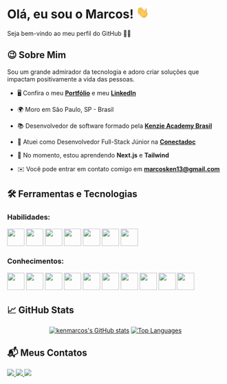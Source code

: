 <h1>
  Olá, eu sou o Marcos! <img  src="https://raw.githubusercontent.com/ABSphreak/ABSphreak/master/gifs/Hi.gif" width="30px">
</h1>

<div>
  <p>
    Seja bem-vindo ao meu perfil do GitHub 👨‍💻
  </p>
<!--   <a href="https://marcos-kuribayashi.vercel.app">
    <strong>Meu Portfólio</strong>
  </a> -->
</div>

## 😉 Sobre Mim

Sou um grande admirador da tecnologia e adoro criar soluções que impactam positivamente a vida das pessoas.

- 🖥️ Confira o meu **[Portfólio](https://marcos-kuribayashi.vercel.app)** e meu **[LinkedIn](https://www.linkedin.com.br/in/marcos-kuribayashi)**

- 🌍 Moro em São Paulo, SP - Brasil
  
- 📚 Desenvolvedor de software formado pela **[Kenzie Academy Brasil](https://kenzie.com.br/)**

- 🔭 Atuei como Desenvolvedor Full-Stack Júnior na **[Conectadoc](https://conectadoc.com.br/)**

- 🌱 No momento, estou aprendendo **Next.js** e **Tailwind**

- ✉️ Você pode entrar em contato comigo em **[marcosken13@gmail.com](mailto:marcosken13@gmail.com)**


## 🛠️ Ferramentas e Tecnologias

### Habilidades:

<img src="https://cdn.jsdelivr.net/gh/devicons/devicon/icons/react/react-original.svg" width="40" height="40" /> <img src="https://cdn.jsdelivr.net/gh/devicons/devicon/icons/typescript/typescript-original.svg" width="40" height="40" /> <img src="https://cdn.jsdelivr.net/gh/devicons/devicon/icons/javascript/javascript-original.svg" width="40" height="40" /> <img src="https://cdn.jsdelivr.net/gh/devicons/devicon/icons/css3/css3-original.svg" width="40" height="40" /> <img src="https://cdn.jsdelivr.net/gh/devicons/devicon/icons/bootstrap/bootstrap-original.svg" width="40" height="40" /> <img src="https://cdn.jsdelivr.net/gh/devicons/devicon/icons/html5/html5-original.svg" width="40" height="40" /> <img src="https://cdn.jsdelivr.net/gh/devicons/devicon/icons/git/git-original.svg" width="40" height="40" />

### Conhecimentos:

<img src="https://cdn.jsdelivr.net/gh/devicons/devicon/icons/redux/redux-original.svg" width="40" height="40" /> <img src="https://cdn.jsdelivr.net/gh/devicons/devicon/icons/nextjs/nextjs-original.svg" width="40" height="40" /> <img src="https://cdn.jsdelivr.net/gh/devicons/devicon/icons/tailwindcss/tailwindcss-plain.svg" width="40" height="40" /> <img src="https://cdn.jsdelivr.net/gh/devicons/devicon/icons/sass/sass-original.svg" width="40" height="40" /> <img src="https://cdn.jsdelivr.net/gh/devicons/devicon/icons/jest/jest-plain.svg" width="40" height="40" /> <img src="https://cdn.jsdelivr.net/gh/devicons/devicon/icons/figma/figma-original.svg" width="40" height="40" /> <img src="https://cdn.jsdelivr.net/gh/devicons/devicon/icons/nodejs/nodejs-original.svg" width="40" height="40" /> <img src="https://cdn.jsdelivr.net/gh/devicons/devicon/icons/express/express-original.svg" width="40" height="40" /> <img src="https://cdn.jsdelivr.net/gh/devicons/devicon/icons/python/python-original.svg" width="40" height="40" /> <img src="https://cdn.jsdelivr.net/gh/devicons/devicon/icons/django/django-plain.svg" width="40" height="40" /> 

## 📈 GitHub Stats

<div align="center">
  <a href="http://www.github.com/kenmarcos"><img src="https://github-readme-stats.vercel.app/api?username=kenmarcos&show_icons=true&hide=&count_private=true&title_color=0891b2&text_color=ffffff&icon_color=0891b2&bg_color=1c1917&hide_border=true&show_icons=true" alt="kenmarcos's GitHub stats" /></a>
<a href="https://github.com/kenmarcos" align="left"><img src="https://github-readme-stats.vercel.app/api/top-langs/?username=kenmarcos&layout=compact&langs_count=10&title_color=0891b2&text_color=ffffff&icon_color=0891b2&bg_color=1c1917&hide_border=true&locale=en&custom_title=Top%20%Languages" alt="Top Languages" /></a>
<!--   <a href="http://www.github.com/kenmarcos"><img src="https://github-readme-activity-graph.cyclic.app/graph?username=kenmarcos&bg_color=1c1917&color=ffffff&line=0891b2&point=ffffff&area_color=1c1917&area=true&hide_border=true&custom_title=GitHub%20Commits%20Graph" alt="GitHub Commits Graph" /></a> -->
</div>

## 📬 Meus Contatos
<div>
  <a href="https://www.linkedin.com/in/marcos-kuribayashi" target="_blank"><img src="https://img.shields.io/badge/-LinkedIn-%230077B5?style=flat-square&logo=linkedin&logoColor=white" target="_blank" />   
  <a href = "mailto:marcosken13@gmail.com"><img src="https://img.shields.io/badge/Gmail-D14836?style=flat-square&logo=gmail&logoColor=white" target="_blank" />
  <a href="https://gitlab.com/kenmarcos" target="_blank"><img src="https://img.shields.io/badge/GitLab-330F63?style=flat-square&logo=gitlab&logoColor=white" target="_blank" /> 
</div>
